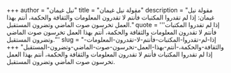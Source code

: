 +++
author = "نيل غيمان"
title = "مقولة نيل غيمان"
description = "مقولة نيل غيمان: إذا لم تقدروا المكتبات فأنتم لا تقدرون المعلومات والثقافة والحكمة، أنتم بهذا العمل تخرسون صوت الماضي وتضرون المستقبل."
quote = '''إذا لم تقدروا المكتبات فأنتم لا تقدرون المعلومات والثقافة والحكمة، أنتم بهذا العمل تخرسون صوت الماضي وتضرون المستقبل.'''
slug = "إذا-لم-تقدروا-المكتبات-فأنتم-لا-تقدرون-المعلومات-والثقافة-والحكمة،-أنتم-بهذا-العمل-تخرسون-صوت-الماضي-وتضرون-المستقبل"
+++
إذا لم تقدروا المكتبات فأنتم لا تقدرون المعلومات والثقافة والحكمة، أنتم بهذا العمل تخرسون صوت الماضي وتضرون المستقبل.
